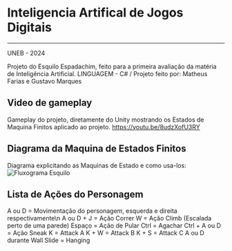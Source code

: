 # Inteligencia Artifical de Jogos Digitais 
----

UNEB - 2024

Projeto do Esquilo Espadachim, feito para a primeira avaliação da matéria de Inteligência Artificial.
LINGUAGEM - C# /
Projeto feito por: Matheus Farias e Gustavo Marques 


Video de gameplay
----
Gameplay do projeto, diretamente do Unity mostrando os Estados de Maquina Finitos aplicado ao projeto.
https://youtu.be/8udzXofU3RY

Diagrama da Maquina de Estados Finitos 
----
Diagrama explicitando as Maquinas de Estado e como usa-los:
![Fluxograma Esquilo](https://github.com/AcarajeNervoso/Esquilo-Espadachim-IA/assets/112403332/2b2ab3f7-642f-4b9d-a2e9-8557d9250383)

Lista de Ações do Personagem 
----
A ou D = Movimentação do personagem, esquerda e direita respectivamente\n
A ou D + J = Ação Correr
W = Ação Climb (Escalada perto de uma parede)
Espaço = Ação de Pular
Ctrl = Agachar 
Ctrl + A ou D = Ação Sneak
K = Attack A
K + W = Attack B
K + S = Attack C
A ou D durante Wall Slide = Hanging
